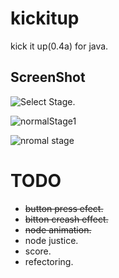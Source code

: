 # kickitup
kick it up(0.4a) for java.

## ScreenShot
![Select Stage.](https://user-images.githubusercontent.com/14028505/58261931-39463b00-7db4-11e9-9c7c-500120a05953.png)
 
![normalStage1](https://user-images.githubusercontent.com/14028505/60396985-0cd7c880-9b83-11e9-82e4-ba027bd73840.png)

![nromal stage](https://user-images.githubusercontent.com/14028505/61579159-97856500-ab3c-11e9-9fa6-2c505dea5fcc.png)
# TODO
* ~~button press efect.~~
* ~~bitton creash effect.~~
* ~~node animation.~~
* node justice.
* score.
* refectoring.
